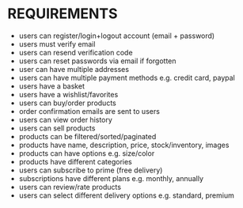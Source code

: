# REQUIREMENTS

- users can register/login+logout account (email + password)
- users must verify email
- users can resend verification code
- users can reset passwords via email if forgotten
- user can have multiple addresses
- users can have multiple payment methods e.g. credit card, paypal
- users have a basket
- users have a wishlist/favorites
- users can buy/order products
- order confirmation emails are sent to users
- users can view order history
- users can sell products
- products can be filtered/sorted/paginated
- products have name, description, price, stock/inventory, images
- products can have options e.g. size/color
- products have different categories
- users can subscribe to prime (free delivery)
- subscriptions have different plans e.g. monthly, annually
- users can review/rate products
- users can select different delivery options e.g. standard, premium
